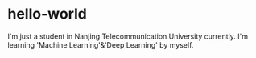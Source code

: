 # hello-world
I'm just a student in Nanjing Telecommunication University currently.
I'm learning 'Machine Learning'&'Deep Learning' by myself.
